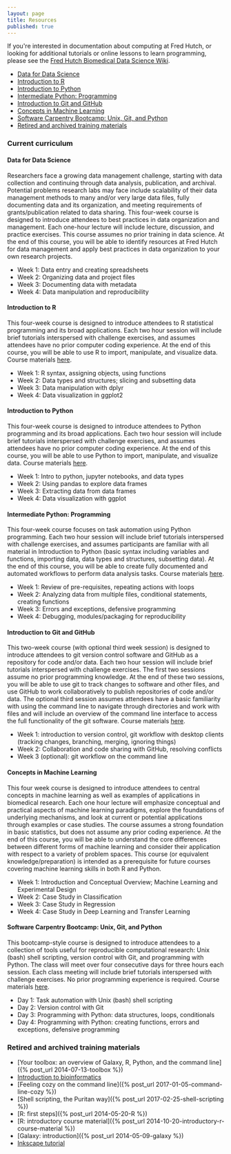 ```yaml
---
layout: page
title: Resources
published: true
---
```


If you're interested in documentation about computing at Fred Hutch, or looking for additional tutorials or online lessons to learn programming, please see the [Fred Hutch Biomedical Data Science Wiki](http://sciwiki.fredhutch.org).

- [Data for Data Science](#data-for-data-science)
- [Introduction to R](#introduction-to-r)
- [Introduction to Python](#introduction-to-python)
- [Intermediate Python: Programming](#intermediate-python-programming)
- [Introduction to Git and GitHub](#introduction-to-git-and-github)
- [Concepts in Machine Learning](#concepts-in-machine-learning)
- [Software Carpentry Bootcamp: Unix, Git, and Python](#software-carpentry-bootcamp-unix-git-and-python)
- [Retired and archived training materials](#retired-and-archived-training-materials)


### Current curriculum

#### Data for Data Science

Researchers face a growing data management challenge, starting with data collection and continuing through data analysis, publication, and archival. Potential problems research labs may face include scalability of their data management methods to many and/or very large data files, fully documenting data and its organization, and meeting requirements of grants/publication related to data sharing. This four-week course is designed to introduce attendees to best practices in data organization and management. Each one-hour lecture will include lecture, discussion, and practice exercises. This course assumes no prior training in data science. At the end of this course, you will be able to identify resources at Fred Hutch for data management and apply best practices in data organization to your own research projects. 
* Week 1: Data entry and creating spreadsheets
* Week 2: Organizing data and project files
* Week 3: Documenting data with metadata
* Week 4: Data manipulation and reproducibility


#### Introduction to R

This four-week course is designed to introduce attendees to R statistical programming and its broad applications. Each two hour session will include brief tutorials interspersed with challenge exercises, and assumes attendees have no prior computer coding experience. At the end of this course, you will be able to use R to import, manipulate, and visualize data. Course materials [here](https://github.com/fredhutchio/R_intro).
* Week 1: R syntax, assigning objects, using functions
* Week 2: Data types and structures; slicing and subsetting data
* Week 3: Data manipulation with dplyr
* Week 4: Data visualization in ggplot2


#### Introduction to Python

This four-week course is designed to introduce attendees to Python programming and its broad applications. Each two hour session will include brief tutorials interspersed with challenge exercises, and assumes attendees have no prior computer coding experience. At the end of this course, you will be able to use Python to import, manipulate, and visualize data. Course materials [here](https://github.com/fredhutchio/python_intro).
* Week 1: Intro to python, jupyter notebooks, and data types
* Week 2: Using pandas to explore data frames
* Week 3: Extracting data from data frames
* Week 4: Data visualization with ggplot

#### Intermediate Python: Programming

This four-week course focuses on task automation using Python programming. Each two hour session will include brief tutorials interspersed with challenge exercises, and assumes participants are familiar with all material in Introduction to Python (basic syntax including variables and functions, importing data, data types and structures, subsetting data). At the end of this course, you will be able to create fully documented and automated workflows to perform data analysis tasks. Course materials [here](https://github.com/fredhutchio/python_programming).
* Week 1: Review of pre-requisites, repeating actions with loops
* Week 2: Analyzing data from multiple files, conditional statements, creating functions
* Week 3: Errors and exceptions, defensive programming
* Week 4: Debugging, modules/packaging for reproducibility

#### Introduction to Git and GitHub

This two-week course (with optional third week session) is designed to introduce attendees to git version control software and GitHub as a repository for code and/or data. Each two hour session will include brief tutorials interspersed with challenge exercises. The first two sessions assume no prior programming knowledge. At the end of these two sessions, you will be able to use git to track changes to software and other files, and use GitHub to work collaboratively to publish repositories of code and/or data. The optional third session assumes attendees have a basic familiarity with using the command line to navigate through directories and work with files and will include an overview of the command line interface to access the full functionality of the git software. Course materials [here](https://github.com/fredhutchio/git_github_intro).
* Week 1: introduction to version control, git workflow with desktop clients (tracking changes, branching, merging, ignoring things)
* Week 2: Collaboration and code sharing with GitHub, resolving conflicts
* Week 3 (optional): git workflow on the command line

#### Concepts in Machine Learning

This four week course is designed to introduce attendees to central concepts in machine learning as well as examples of applications in biomedical research. Each one hour lecture will emphasize conceptual and practical aspects of machine learning paradigms, explore the foundations of underlying mechanisms, and look at current or potential applications through examples or case studies. The course assumes a strong foundation in basic statistics, but does not assume any prior coding experience. At the end of this course, you will be able to understand the core differences between different forms of machine learning and consider their application with respect to a variety of problem spaces. This course (or equivalent knowledge/preparation) is intended as a prerequisite for future courses covering machine learning skills in both R and Python.
* Week 1: Introduction and Conceptual Overview; Machine Learning and Experimental Design
* Week 2: Case Study in Classification
* Week 3: Case Study in Regression
* Week 4: Case Study in Deep Learning and Transfer Learning

#### Software Carpentry Bootcamp: Unix, Git, and Python

This bootcamp-style course is designed to introduce attendees to a collection of tools useful for reproducible computational research: Unix (bash) shell scripting, version control with Git, and programming with Python. The class will meet over four consecutive days for three hours each session. Each class meeting will include brief tutorials interspersed with challenge exercises. No prior programming experience is required. Course materials [here](https://software-carpentry.org/lessons/).
* Day 1: Task automation with Unix (bash) shell scripting
* Day 2: Version control with Git
* Day 3: Programming with Python: data structures, loops, conditionals
* Day 4: Programming with Python: creating functions, errors and exceptions, defensive programming

### Retired and archived training materials

* [Your toolbox: an overview of Galaxy, R, Python, and the command line]({% post_url 2014-07-13-toolbox %})
* [Introduction to bioinformatics](http://fredhutchio.github.io/intro-bioinformatics/)
* [Feeling cozy on the command line]({% post_url 2017-01-05-command-line-cozy %})
* [Shell scripting, the Puritan way]({% post_url 2017-02-25-shell-scripting %})
* [R: first steps]({% post_url 2014-05-20-R %})
* [R: introductory course material]({% post_url 2014-10-20-introductory-r-course-material %})
* [Galaxy: introduction]({% post_url 2014-05-09-galaxy %})
* [Inkscape tutorial](https://github.com/fredhutchio/inkscape-tutorial)
